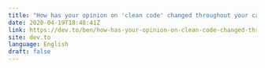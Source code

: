 ```yaml
---
title: "How has your opinion on 'clean code' changed throughout your career?"
date: 2020-04-19T18:48:41Z
link: https://dev.to/ben/how-has-your-opinion-on-clean-code-changed-throughout-your-career-3p1?utm_medium=RSS&utm_source=news.12bit.vn
site: dev.to
language: English
draft: false
---
```

